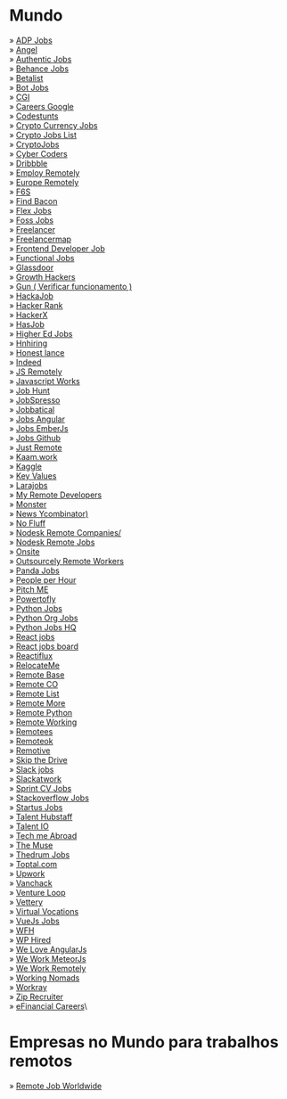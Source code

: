 # Mundo

» [ADP Jobs](https://jobs.adp.com)\
» [Angel](http://www.angel.co)\
» [Authentic Jobs](http://authenticjobs.com)\
» [Behance Jobs](http://www.behance.net/joblist)\
» [Betalist](http://betalist.com/jobs)\
» [Bot Jobs](http://botjobs.io)\
» [CGI](https://goo.gl/C7jCPk)\
» [Careers Google](http://www.careers.google.com)\
» [Codestunts](https://codestunts.com/)\
» [Crypto Currency Jobs](http://cryptocurrencyjobs.co)\
» [Crypto Jobs List](https://cryptojobslist.com)\
» [CryptoJobs](https://crypto.jobs/)\
» [Cyber Coders](http://www.cybercoders.com)\
» [Dribbble](http://www.dribbble.com/jobs)\
» [Employ Remotely](https://www.employremotely.com/jobs)\
» [Europe Remotely](https://europeremotely.com/)\
» [F6S](http://www.f6s.com/jobs)\
» [Find Bacon](https://findbacon.com/)\
» [Flex Jobs](http://www.flexjobs.com)\
» [Foss Jobs](http://www.fossjobs.net)\
» [Freelancer](http://www.freelancer.com)\
» [Freelancermap](http://www.freelancermap.com)\
» [Frontend Developer Job](http://frontenddeveloperjob.com)\
» [Functional Jobs](http://functionaljobs.com)\
» [Glassdoor](https://www.glassdoor.com)\
» [Growth Hackers](http://growthhackers.com/jobs)\
» [Gun ( Verificar funcionamento )](http://www.gun.io/#hacker)\
» [HackaJob](https://hackajob.co)\
» [Hacker Rank](https://www.hackerrank.com/jobs)\
» [HackerX](https://hackerx.org/jobs/)\
» [HasJob](https://hasjob.co/)\
» [Higher Ed Jobs](https://www.higheredjobs.com)\
» [Hnhiring](http://hnhiring.me/)\
» [Honest lance](https://www.honestlance.com/)\
» [Indeed](http://www.indeed.com/about)\
» [JS Remotely](http://www.jsremotely.com)\
» [Javascript Works](https://javascript.works-hub.com/jobs/)\
» [Job Hunt](https://jobhunt.ai/)\
» [JobSpresso](https://jobspresso.co/)\
» [Jobbatical](https://jobbatical.com)\
» [Jobs Angular](http://www.angularjobs.com)\
» [Jobs EmberJs](jobs.emberjs.com)\
» [Jobs Github](http://www.jobs.github.com/positions)\
» [Just Remote](https://justremote.co/)\
» [Kaam.work](https://www.kaam.work/platform/findjobs)\
» [Kaggle](https://kaggle.com/jobs)\
» [Key Values](http://www.keyvalues.com)\
» [Larajobs](http://www.larajobs.com)\
» [My Remote Developers](https://myremotedevelopers.com/)\
» [Monster](http://www.monster.com)\
» [News Ycombinator)](http://news.ycombinator.com/jobs)\
» [No Fluff](https://nofluffjobs.com)\
» [Nodesk Remote Companies/](http://nodesk.co/remote-companies/)\
» [Nodesk Remote Jobs](http://nodesk.co/remote-jobs/)\
» [Onsite](http://onsite.io)\
» [Outsourcely Remote Workers](http://www.outsourcely.com/remote-workers)\
» [Panda Jobs](http://panda.jobs)\
» [People per Hour](http://www.peopleperhour.com/freelance-jobs)\
» [Pitch ME](https://pitchme.co/)\
» [Powertofly](http://www.powertofly.com/jobs)\
» [Python Jobs](http://pythonjobs.github.io)\
» [Python Org Jobs](https://www.python.org/jobs/)\
» [Python Jobs HQ](https://www.pythonjobshq.com/)\
» [React jobs](https://www.react-jobs.com/remote/)\
» [React jobs board](https://reactjobsboard.com/)\
» [Reactiflux](http://jobs.reactiflux.com/)\
» [RelocateMe](https://relocate.me/)\
» [Remote Base](https://remotebase.io/)\
» [Remote CO](http://remote.co)\
» [Remote List](https://remotelist.io/)\
» [Remote More](https://remotemore.com/)\
» [Remote Python](https://www.remotepython.com/)\
» [Remote Working](http://www.remoteworking.co)\
» [Remotees](https://remotees.com/)\
» [Remoteok](http://www.remoteok.io)\
» [Remotive](http://remotive.io)\
» [Skip the Drive](http://www.skipthedrive.com)\
» [Slack jobs](https://slack.com/jobs)\
» [Slackatwork](http://slackatwork.com)\
» [Sprint CV Jobs](https://www.sprintcv.com/it-jobs)\
» [Stackoverflow Jobs](http://www.stackoverflow.com/jobs)\
» [Startus Jobs](http://www.startus.cc/jobs)\
» [Talent Hubstaff](http://talent.hubstaff.com/search/jobs)\
» [Talent IO](https://www.talent.io/)\
» [Tech me Abroad](http://techmeabroad.com)\
» [The Muse](http://www.themuse.com/jobs)\
» [Thedrum Jobs](http://www.thedrum.com/jobs)\
» [Toptal.com](http://www.toptal.com)\
» [Upwork](http://www.upwork.com)\
» [Vanchack](https://app.vanhack.com/jobs)\
» [Venture Loop](http://ventureloop.com)\
» [Vettery](https://www.vettery.com)\
» [Virtual Vocations](http://www.virtualvocations.com/jobs)\
» [VueJs Jobs](https://vuejobs.com)\
» [WFH](http://www.wfh.io)\
» [WP Hired](http://www.wphired.com)\
» [We Love AngularJs](http://www.weloveangular.com)\
» [We Work MeteorJs](https://www.weworkmeteor.com/jobs)\
» [We Work Remotely](http://www.weworkremotely.com)\
» [Working Nomads](http://www.workingnomads.co/jobs)\
» [Workray](https://www.workray.com)\
» [Zip Recruiter](http://www.ziprecruiter.com)\
» [eFinancial Careers](https://www.efinancialcareers.co.uk)\

# Empresas no Mundo para trabalhos remotos

» [Remote Job Worldwide](https://github.com/remoteintech/remote-jobs)
